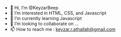 - 👋 Hi, I’m @KeyzarBeep
- 👀 I’m interested in HTML, CSS, and Javascript
- 🌱 I’m currently learning Javascript
- 💞️ I’m looking to collaborate on ...
- 📫 How to reach me : keyzar.r.athallah@gmail.com

<!---
KeyzarBeep/KeyzarBeep is a ✨ special ✨ repository because its `README.md` (this file) appears on your GitHub profile.
You can click the Preview link to take a look at your changes.
--->
